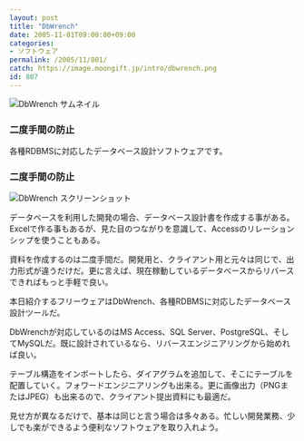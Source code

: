 ```yaml
---
layout: post
title: "DbWrench"
date: 2005-11-01T09:00:00+09:00
categories:
- ソフトウェア
permalink: /2005/11/801/
catch: https://image.moongift.jp/intro/dbwrench.png
id: 807
---
```

 ![DbWrench サムネイル](https://image.moongift.jp/intro/dbwrench.s.png "DbWrench サムネイル")
  

### 二度手間の防止
  
各種RDBMSに対応したデータベース設計ソフトウェアです。  
<!--more-->  

### 二度手間の防止
  

![DbWrench スクリーンショット](https://image.moongift.jp/intro/dbwrench.png "DbWrench スクリーンショット")

  

データベースを利用した開発の場合、データベース設計書を作成する事がある。Excelで作る事もあるが、見た目のつながりを意識して、Accessのリレーションシップを使うこともある。

  

資料を作成するのは二度手間だ。開発用と、クライアント用と元々は同じで、出力形式が違うだけだ。更に言えば、現在稼動しているデータベースからリバースできればもっと手軽で良い。

  

本日紹介するフリーウェアはDbWrench、各種RDBMSに対応したデータベース設計ツールだ。

  

DbWrenchが対応しているのはMS Access、SQL Server、PostgreSQL、そしてMySQLだ。既に設計されているなら、リバースエンジニアリングから始めれば良い。

  

テーブル構造をインポートしたら、ダイアグラムを追加して、そこにテーブルを配置していく。フォワードエンジニアリングも出来る。更に画像出力（PNGまたはJPEG）も出来るので、クライアント提出資料にも最適だ。

  

見せ方が異なるだけで、基本は同じと言う場合は多々ある。忙しい開発業務、少しでも楽ができるよう便利なソフトウェアを取り入れよう。

